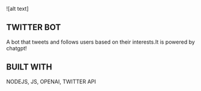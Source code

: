![alt text]

## TWITTER BOT

A bot that tweets and follows users based on their interests.It is powered by chatgpt!

## BUILT WITH

NODEJS, JS, OPENAI, TWITTER API

